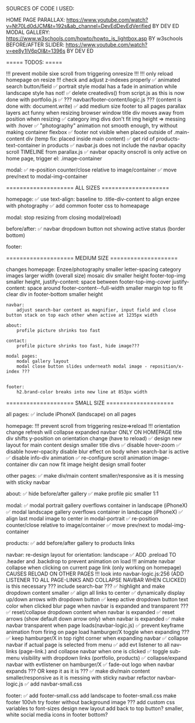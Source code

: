 SOURCES OF CODE I USED:

HOME PAGE PARALLAX: https://www.youtube.com/watch?v=Nt70Ld0dJCM&t=192s&ab_channel=DevEdDevEdVerified BY DEV ED
MODAL GALLERY: https://www.w3schools.com/howto/howto_js_lightbox.asp BY w3schools
BEFORE/AFTER SLIDER: https://www.youtube.com/watch?v=ee8y1IV6pOI&t=1396s BY DEV ED

===== TODOS: =====

!!! prevent mobile sixe scroll from triggering onresize !!!
!!! only reload homepage on resize !!!
check and adjust z-indexes properly
✅  animated search button/field
✅  portrait style modal has a fade in animation while landscape style has not!
✅  delete createdivs() from script.js as this is now done with portfolio.js
✅  ??? navbar/footer-content/logic.js ??? (content is done with: document.write)
✅  add medium size footer to all pages
parallax layers act funny when resizing browser window
title div moves away from position when resizing
✅  category img divs don't fit img height => messing with :hover
✅  "photography" animation not smooth enough, try without making container flexbox
✅  footer not visible when placed outside of .main-content div (temp fix: placed inside main content)
✅  get rid of products-text-container in products
✅  navbar.js does not include the navbar opacity scroll TIMELINE from parallax.js
✅  navbar opacity onscroll is only active on home page, trigger el: .image-container

modal:
    ✅  re-position counter/close relative to image/container
    ✅  move prev/next to modal-img-container 


==================== ALL SIZES ====================

homepage:
    ✅  use text-align: baseline to .title-div-content to align enzee with photography
    ✅  add common footer css to homeapage

modal:
    stop resizing from closing modal(reload)

before/after:
    ✅  navbar dropdown button not showing active status (border bottom)

footer:



==================== MEDIUM SIZE ====================

changes
    homepage:
        Enzee/photography smaller letter-spacing
        category images larger width (overall size)
        mosaic div smaller height
        footer-top-img smaller height, justify-content: space between
        footer-top-img-cover justify-content: space around
        footer-content--full-width smaller margin top to fit clear div in
        footer-bottom smaller height

    navbar:
        adjust search-bar content as magnifier, input field and close button stack on top each other when active at 1235px width

    about:
        profile picture shrinks too fast

    contact:
        profile picture shrinks too fast, hide image???

    modal pages:
        modal gallery layout
        modal close button slides underneath modal image - reposition/x-index ???


    footer:
        h2.brand-color breaks into new line at 853px width

==================== SMALL SIZE ====================

all pages: 
    ✅  include iPhoneX (landscape) on all pages

homepage:
    !!! prevent scroll from triggering resize=>reload !!!
    orientation change refresh will collapse expanded navbar ONLY ON HOMEPAGE 
    title div shifts y-position on orientation change (have to reload)
    ✅  design new layout for main content
    design smaller title divs
    ✅  disable hover-zoom
    ✅  disable hover-opacity
    disable blur effect on body when search-bar is active
    ✅  disable info-div animation
    ✅  re-configure scroll animation
    image-container div can now fit image height
    design small footer

other pages:
    ✅ make div/main content smaller/responsive as it is messing with sticky navbar

about:
    ✅  hide before/after gallery 
    ✅  make profile pic smaller 1:1 

modal:
    ✅  modal portrait gallery overflows container in landscape (iPhoneX)
    ✅  modal landscape gallery overflows container in landscape (iPhoneX)
    ✅  align last modal image to center in modal-portrait
    ✅  re-position counter/close relative to image/container
    ✅  move prev/next to modal-img-container 

products:
    ✅ add before/after gallery to products links

navbar:
    re-design layout for orientation: landscape
    ✅  ADD .preload TO .header and .backdrop to prevent animation on load
    !!! animate navbar collapse when clicking on current page link (only working on homepage) CAUSES RELOAD ON OTHER PAGES !!!
    look into navbar-logic.js:256 (ADD LISTENER TO ALL PAGE-LINKS AND COLLAPSE NAVBAR WHEN CLICKED) is this necessary ???
    include search-bar ???
    ✅  highlight and make dropdown content smaller
    ✅  align all links to center
    ✅  dynamically display up/down arrows with dropdown button
    ✅  keep active dropdown button text color when clicked
    blur page when navbar is expanded and transparent ???
    ✅  reset/collapse dropdown content when navbar is expanded
    ✅  reset arrows (show default down arrow only) when navbar is expanded
    ✅  make navbar transparent when page loads(navbar-logic.js)
    ✅  prevent keyframe animation from firing on page load
    hamburger/X toggle when expanding ???
    ✅  keep hamburger/X in top right corner when expanding navbar
    ✅  collapse navbar if actual page is selected from menu
    ✅  add evt listener to all nav-links (page-link.) and collapse navbar when one is clicked
    ✅ toggle sub-menu visibility with dropdown links (portfolio, products)
    ✅  collapse/expand navbar with evtlistener on hamburger/X
    ✅  fade-out logo when navbar expands ??? OR keep it as it is ???
    ✅  make div/main content smaller/responsive as it is messing with sticky navbar
    refactor navbar-logic.js
    ✅  add navbar-small.css

footer:
    ✅  add footer-small.css
    add landscape to footer-small.css
    make footer 100vh
    try footer without background image ???
    add custom css variables to font-sizes
    design new layout
    add back to top button?
    smaller, white social media icons in footer bottom?

